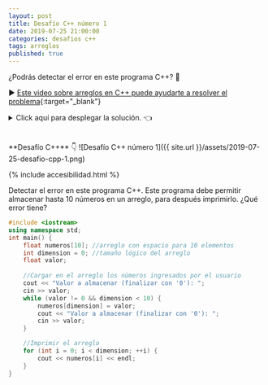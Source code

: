 ```yaml
---
layout: post
title: Desafío C++ número 1
date: 2019-07-25 21:00:00
categories: desafios c++
tags: arreglos
published: true
---
```


¿Podrás detectar el error en este programa C++? 🔎

▶️ [Este video sobre arreglos en C++ puede ayudarte a resolver el problema](https://www.youtube.com/watch?v=1UycYfCSil8){:target="_blank"}

<details><summary>Click aquí para desplegar la solución. 👈</summary>
<br />✏️ El error está en la carga del arreglo, ya que la dimensión lógica nunca se incrementa al ir agregando elementos, entonces cada valor ingresado se guarda en la posición 0, pisando al anterior.
<br />
<br />Algunos detalles más:
<br />🔹 ¿Hay un bucle infinito? No. El bucle while corta si se ingresa valor==0 y for nunca se ejecuta porque i==0 y dimension==0.
<br />🔹 ¿Podría hacerse con do-while en vez de while? Eso cambiaría el algoritmo. Tal como está, se ejecuta 0 o más veces. Con do-while (a menos que haya un break anticipado) se ejecutaría 1 o más veces.
<br />🔹 ¿Qué se almacena en el arreglo? Con la versión errónea, solo se almacena el último valor leido (a menos que sea el 0), y siempre se lo guarda en la primera posición del arreglo con la instrucción numeros[dimension]=valor
<br />🔹 Los elementos son indefinidos cuando se declara el arreglo, pero eso no causará errores si se maneja apropiadamente la dimensión lógica. El tamaño físico del arreglo es 10, pero podría haber menos elementos "útiles" (tamaño lógico) ocupados.
<br />
<div markdown="1">💻 [Código ejecutable](https://jdoodle.com/a/3pI5){:target="_blank"}
  
{% include codeEditor.html id="3pI5?stdin=1&arg=0&rw=1" %}
  </div>
<br />
<div markdown="1">![Solución al desafío]({{ site.url }}/assets/2019-07-25-desafio-cpp-1-solucion.png)
  </div></details>

<br />
<br />
**Desafío C++** 👇
![Desafío C++ número 1]({{ site.url }}/assets/2019-07-25-desafio-cpp-1.png)

{% include accesibilidad.html %}

Detectar el error en este programa C++. Este programa debe permitir almacenar hasta 10 números en un arreglo, para después imprimirlo. ¿Qué error tiene? 

```cpp
#include <iostream>
using namespace std;
int main() {
    float numeros[10]; //arreglo con espacio para 10 elementos
    int dimension = 0; //tamaño lógico del arreglo
    float valor;
    
    //Cargar en el arreglo los números ingresados por el usuario
    cout << "Valor a almacenar (finalizar con '0'): ";
    cin >> valor;
    while (valor != 0 && dimension < 10) {
        numeros[dimension] = valor;
        cout << "Valor a almacenar (finalizar con '0'): ";
        cin >> valor;
    }

    //Imprimir el arreglo
    for (int i = 0; i < dimension; ++i) {
        cout << numeros[i] << endl;
    }
}
```

</div></details>
